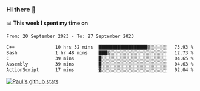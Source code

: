 ### Hi there 👋

📊 **This week I spent my time on**
<!--START_SECTION:waka-->

```txt
From: 20 September 2023 - To: 27 September 2023

C++               10 hrs 32 mins  ██████████████████▒░░░░░░   73.93 %
Bash              1 hr 48 mins    ███▒░░░░░░░░░░░░░░░░░░░░░   12.73 %
C                 39 mins         █░░░░░░░░░░░░░░░░░░░░░░░░   04.65 %
Assembly          39 mins         █░░░░░░░░░░░░░░░░░░░░░░░░   04.63 %
ActionScript      17 mins         ▓░░░░░░░░░░░░░░░░░░░░░░░░   02.04 %
```

<!--END_SECTION:waka-->


[![Paul's github stats](https://github-readme-stats.vercel.app/api?username=mickeyouyou&theme=dracula&show_icons=true)](https://github.com/anuraghazra/github-readme-stats)
